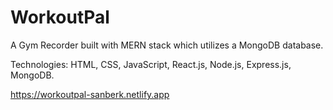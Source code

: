 # WorkoutPal
A Gym Recorder built with MERN stack which utilizes a MongoDB database.

Technologies: HTML, CSS, JavaScript, React.js, Node.js, Express.js, MongoDB.


https://workoutpal-sanberk.netlify.app
